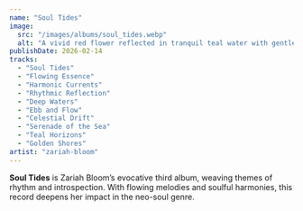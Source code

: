 ```yaml
---
name: "Soul Tides"
image:
  src: "/images/albums/soul_tides.webp"
  alt: "A vivid red flower reflected in tranquil teal water with gentle ripples, illuminated by golden sunlight, embodying serenity and rhythm."
publishDate: 2026-02-14
tracks:
  - "Soul Tides"
  - "Flowing Essence"
  - "Harmonic Currents"
  - "Rhythmic Reflection"
  - "Deep Waters"
  - "Ebb and Flow"
  - "Celestial Drift"
  - "Serenade of the Sea"
  - "Teal Horizons"
  - "Golden Shores"
artist: "zariah-bloom"
---
```


**Soul Tides** is Zariah Bloom’s evocative third album, weaving themes of rhythm and introspection. With flowing melodies and soulful harmonies, this record deepens her impact in the neo-soul genre.
